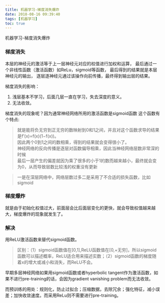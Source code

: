 ```yaml
---
title: 机器学习-梯度消失爆炸
date: 2018-08-16 09:39:40
tags: [机器学习]
toc: true
---
```


机器学习-梯度消失爆炸

<!--more-->
### 梯度消失
本层的神经元的激活等于上一层神经元对应的权值进行加权和运算，
最后通过一个非线性函数（激活函数）如ReLu，sigmoid等函数，
最后得到的结果就是本层神经元的输出，
逐层逐神经元通过该操作向前传播，最终得到输出层的结果。 

梯度消失的影响：
1) 浅层基本不学习，后面几层一直在学习，失去深度的意义。
2) 无法收敛。

梯度消失的现象呢？因为通常神经网络所用的激活函数是sigmoid函数
这个函数有个特点:<br>
>就是能将负无穷到正无穷的数映射到0和1之间，并且对这个函数求导的结果是f′(x)=f(x)(1−f(x))。<br>因此两个0到1之间的数相乘，得到的结果就会变得很小了。<br>神经网络的反向传播是逐层对函数偏导相乘，因此当神经网络层数非常深的时候<br>最后一层产生的偏差就因为乘了很多的小于1的数而越来越小，最终就会变为0，从而导致层数比较浅的权重没有更新

>一是在深层网络中，网络层数过多二是采用了不合适的损失函数，比如sigmoid

### 梯度爆炸

就是由于初始化权值过大，前面层会比后面层变化的更快，就会导致权值越来越大，梯度爆炸的现象就发生了。

### 解决
用ReLU激活函数来替代sigmoid函数。 
>区别：（1）sigmoid函数值在[0,1],ReLU函数值在[0,+无穷]，所以sigmoid函数可以描述概率，ReLU适合用来描述实数；（2）sigmoid函数的梯度随着x的增大或减小和消失，而ReLU不会。

早期多层神经网络如果用sigmoid函数或者hyperbolic tangent作为激活函数，如果不进行pre-training的话，会因为gradient vanishing problem而无法收敛。 

而预训练的用处：规则化，防止过拟合；压缩数据，去除冗余；强化特征，减小误差；加快收敛速度。而采用ReLu则不需要进行pre-training。